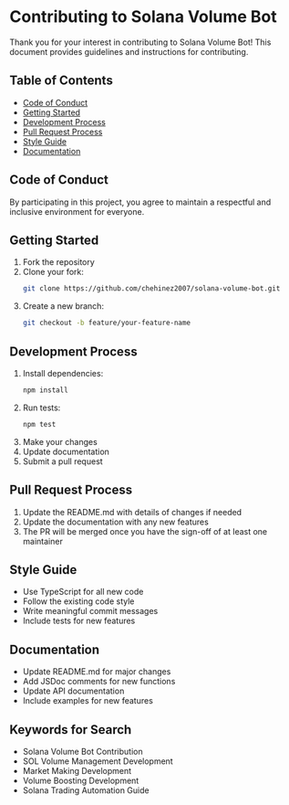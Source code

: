 # Contributing to Solana Volume Bot

Thank you for your interest in contributing to Solana Volume Bot! This document provides guidelines and instructions for contributing.

## Table of Contents
- [Code of Conduct](#code-of-conduct)
- [Getting Started](#getting-started)
- [Development Process](#development-process)
- [Pull Request Process](#pull-request-process)
- [Style Guide](#style-guide)
- [Documentation](#documentation)

## Code of Conduct

By participating in this project, you agree to maintain a respectful and inclusive environment for everyone.

## Getting Started

1. Fork the repository
2. Clone your fork:
   ```bash
   git clone https://github.com/chehinez2007/solana-volume-bot.git
   ```
3. Create a new branch:
   ```bash
   git checkout -b feature/your-feature-name
   ```

## Development Process

1. Install dependencies:
   ```bash
   npm install
   ```
2. Run tests:
   ```bash
   npm test
   ```
3. Make your changes
4. Update documentation
5. Submit a pull request

## Pull Request Process

1. Update the README.md with details of changes if needed
2. Update the documentation with any new features
3. The PR will be merged once you have the sign-off of at least one maintainer

## Style Guide

- Use TypeScript for all new code
- Follow the existing code style
- Write meaningful commit messages
- Include tests for new features

## Documentation

- Update README.md for major changes
- Add JSDoc comments for new functions
- Update API documentation
- Include examples for new features

## Keywords for Search
- Solana Volume Bot Contribution
- SOL Volume Management Development
- Market Making Development
- Volume Boosting Development
- Solana Trading Automation Guide 